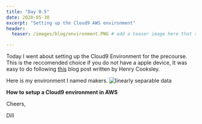```yaml
---
title: "Day 0.5"
date: 2020-05-30
excerpt: "Setting up the Cloud9 AWS environment"
header:
  teaser: /images/blog/environment.PNG # add a teaser image here that sums up what the blog post is about for display on blog page, the image should go in the image/blog folder

---
```

Today I went about setting up the Cloud9 Environment for the precourse. This is the reccomended choice if you do not have a apple device, It was easy to do following [this]("https://blog.makersacademy.com/how-to-get-a-professional-coding-environment-anywhere-with-aws-cloud9-f13d0424271") blog post written by Henry Cooksley.


Here is my environment I named makers.
<img src="{{ site.url }}{{ site.baseurl }}/images/blog/environment.png" alt="linearly separable data">

**How to setup a Cloud9 environment in AWS**

Cheers,

Dill